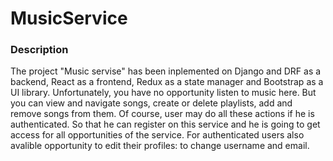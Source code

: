 # MusicService
### Description
The project "Music servise" has been inplemented on Django and DRF as a backend, React as a frontend, Redux as a state manager and Bootstrap as a UI library. Unfortunately, you have no opportunity listen to music here. But you can view and navigate songs, create or delete playlists, add and remove songs from them. 
Of course, user may do all these actions if he is authenticated. So that he can register on this service and he is going to get access for all opportunities of the service. For authenticated users also avalible opportunity to edit their profiles: to change username and email.
